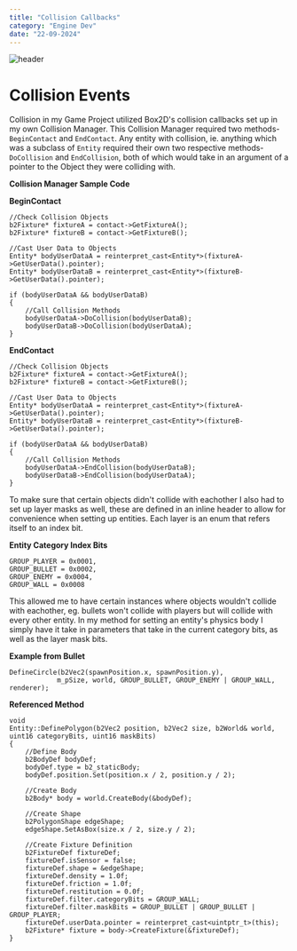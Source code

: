 ```yaml
---
title: "Collision Callbacks"
category: "Engine Dev"
date: "22-09-2024"
---
```

![header](/images/collisionmanager.png)

# Collision Events

Collision in my Game Project utilized Box2D's collision callbacks set up in my own Collision Manager. This Collision Manager required two methods- `BeginContact` and `EndContact`. Any entity with collision, ie. anything which was a subclass of `Entity` required their own two respective methods- `DoCollision` and `EndCollision`, both of which would take in an argument of a pointer to the Object they were colliding with. 

**Collision Manager Sample Code**
	
**BeginContact**

    //Check Collision Objects
	b2Fixture* fixtureA = contact->GetFixtureA();
	b2Fixture* fixtureB = contact->GetFixtureB();

	//Cast User Data to Objects
	Entity* bodyUserDataA = reinterpret_cast<Entity*>(fixtureA->GetUserData().pointer);
	Entity* bodyUserDataB = reinterpret_cast<Entity*>(fixtureB->GetUserData().pointer);

	if (bodyUserDataA && bodyUserDataB)
	{
		//Call Collision Methods
		bodyUserDataA->DoCollision(bodyUserDataB);
		bodyUserDataB->DoCollision(bodyUserDataA);
	}

**EndContact**

	//Check Collision Objects
	b2Fixture* fixtureA = contact->GetFixtureA();
	b2Fixture* fixtureB = contact->GetFixtureB();

	//Cast User Data to Objects
	Entity* bodyUserDataA = reinterpret_cast<Entity*>(fixtureA->GetUserData().pointer);
	Entity* bodyUserDataB = reinterpret_cast<Entity*>(fixtureB->GetUserData().pointer);

	if (bodyUserDataA && bodyUserDataB)
	{
		//Call Collision Methods
		bodyUserDataA->EndCollision(bodyUserDataB);
		bodyUserDataB->EndCollision(bodyUserDataA);
	}
    
To make sure that certain objects didn't collide with eachother I also had to set up layer masks as well, these are defined in an inline header to allow for convenience when setting up entities. Each layer is an enum that refers itself to an index bit.

**Entity Category Index Bits**

    GROUP_PLAYER = 0x0001,
    GROUP_BULLET = 0x0002,
    GROUP_ENEMY = 0x0004,
	GROUP_WALL = 0x0008

This allowed me to have certain instances where objects wouldn't collide with eachother, eg. bullets won't collide with players but will collide with every other entity. In my method for setting an entity's physics body I simply have it take in parameters that take in the current category bits, as well as the layer mask bits.

**Example from Bullet**

    DefineCircle(b2Vec2(spawnPosition.x, spawnPosition.y), 
                m_pSize, world, GROUP_BULLET, GROUP_ENEMY | GROUP_WALL, renderer);

**Referenced Method**

    void
    Entity::DefinePolygon(b2Vec2 position, b2Vec2 size, b2World& world, uint16 categoryBits, uint16 maskBits)
    {
	    //Define Body
	    b2BodyDef bodyDef;
	    bodyDef.type = b2_staticBody;
	    bodyDef.position.Set(position.x / 2, position.y / 2);

	    //Create Body
	    b2Body* body = world.CreateBody(&bodyDef);

	    //Create Shape
	    b2PolygonShape edgeShape;
	    edgeShape.SetAsBox(size.x / 2, size.y / 2);

	    //Create Fixture Definition
	    b2FixtureDef fixtureDef;
	    fixtureDef.isSensor = false;
	    fixtureDef.shape = &edgeShape;
	    fixtureDef.density = 1.0f;
	    fixtureDef.friction = 1.0f;
	    fixtureDef.restitution = 0.0f;
	    fixtureDef.filter.categoryBits = GROUP_WALL;
	    fixtureDef.filter.maskBits = GROUP_BULLET | GROUP_BULLET | GROUP_PLAYER;
	    fixtureDef.userData.pointer = reinterpret_cast<uintptr_t>(this);
	    b2Fixture* fixture = body->CreateFixture(&fixtureDef);
    }

